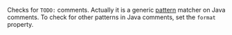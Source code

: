 Checks for `TODO:` comments. Actually it is a generic
[pattern](https://docs.oracle.com/en/java/javase/11/docs/api/java.base/java/util/regex/Pattern.html)
matcher on Java comments. To check for other patterns in Java comments,
set the `format` property.
